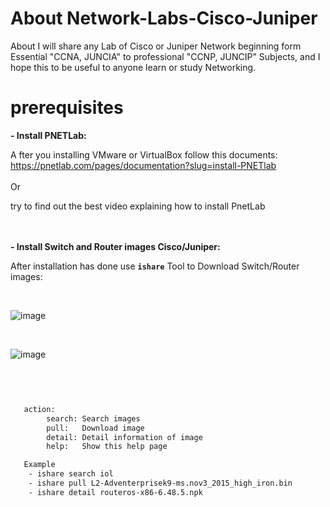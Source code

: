 # About Network-Labs-Cisco-Juniper
About I will share any Lab of Cisco or Juniper Network beginning form Essential "CCNA, JUNCIA" to professional "CCNP, JUNCIP" Subjects, and I hope this to be useful to anyone learn or study Networking.

# prerequisites

**- Install PNETLab:**

A fter you installing VMware or VirtualBox follow this documents: https://pnetlab.com/pages/documentation?slug=install-PNETlab    
</br>
Or 

try to find out the best video explaining how to install PnetLab   
   
</br></br>
**- Install Switch and Router images Cisco/Juniper:**

After installation has done use **`ishare`** Tool to Download Switch/Router images:   </br>

</br>

![image](https://user-images.githubusercontent.com/78827896/154622839-fa67b0c5-2848-41ab-8dc6-e9f37dcf9296.png)

</br>

![image](https://user-images.githubusercontent.com/78827896/154623877-1c9dee9d-cb24-4ff4-a3b1-6584ddcb2ebc.png)

</br>

   
```diff


   action:
        search: Search images
        pull:   Download image
        detail: Detail information of image
        help:   Show this help page

   Example
    - ishare search iol 
    - ishare pull L2-Adventerprisek9-ms.nov3_2015_high_iron.bin 
    - ishare detail routeros-x86-6.48.5.npk 
```



















